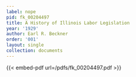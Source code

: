 ```yaml
---
label: nope
pid: fk_00204497
title: A History of Illinois Labor Legislation
year: '1929'
author: Earl R. Beckner
order: '001'
layout: single
collection: documents
---
```



{{< embed-pdf url=/pdfs/fk_00204497.pdf >}}